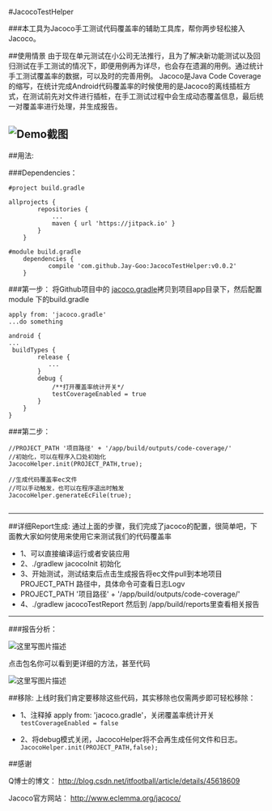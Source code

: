 #JacocoTestHelper

###本工具为Jacoco手工测试代码覆盖率的辅助工具库，帮你两步轻松接入Jacoco。

##使用情景
由于现在单元测试在小公司无法推行，且为了解决新功能测试以及回归测试在手工测试的情况下，即便用例再为详尽，也会存在遗漏的用例。通过统计手工测试覆盖率的数据，可以及时的完善用例。
Jacoco是Java Code Coverage的缩写，在统计完成Android代码覆盖率的时候使用的是Jacoco的离线插桩方式，在测试前先对文件进行插桩，在手工测试过程中会生成动态覆盖信息，最后统一对覆盖率进行处理，并生成报告。


![Demo截图](https://github.com/Jay-Goo/JacocoTestHelper/blob/master/screenshot/device-2017-06-19-114234.png)
----------


##用法:

###Dependencies：

```
#project build.gradle

allprojects {
		repositories {
			...
			maven { url 'https://jitpack.io' }
		}
	}
	
#module build.gradle
	dependencies {
	       compile 'com.github.Jay-Goo:JacocoTestHelper:v0.0.2'
	}
```

###第一步：
将Github项目中的	[jacoco.gradle](https://github.com/Jay-Goo/JacocoTestHelper/blob/master/app/jacoco.gradle)拷贝到项目app目录下，然后配置module 下的build.gradle

```
apply from: 'jacoco.gradle'
...do something

android {
...
 buildTypes {
        release {
           ...
        }
        debug {
            /**打开覆盖率统计开关*/
            testCoverageEnabled = true
        }
    }
}

```
###第二步：

```
//PROJECT_PATH '项目路径' + '/app/build/outputs/code-coverage/'
//初始化，可以在程序入口处初始化
JacocoHelper.init(PROJECT_PATH,true);

//生成代码覆盖率ec文件
//可以手动触发，也可以在程序退出时触发
JacocoHelper.generateEcFile(true);


```


----------


##详细Report生成:
通过上面的步骤，我们完成了jacoco的配置，很简单吧，下面教大家如何使用来使用它来测试我们的代码覆盖率

 * 1、可以直接编译运行或者安装应用
 * 2、./gradlew jacocoInit 初始化
 * 3、开始测试，测试结束后点击生成报告将ec文件pull到本地项目 PROJECT_PATH 路径中，具体命令可查看日志Logv<JayGoo>
 * PROJECT_PATH '项目路径' + '/app/build/outputs/code-coverage/'
 * 4、./gradlew jacocoTestReport 然后到 /app/build/reports里查看相关报告 
 
 


----------

###报告分析：

![这里写图片描述](https://github.com/Jay-Goo/JacocoTestHelper/blob/master/screenshot/WechatIMG780.jpeg)

点击包名你可以看到更详细的方法，甚至代码

![这里写图片描述](https://github.com/Jay-Goo/JacocoTestHelper/blob/master/screenshot/WX20170619-114206@2x.png)


##移除:
上线时我们肯定要移除这些代码，其实移除也仅需两步即可轻松移除：

 * 1、注释掉 apply from: 'jacoco.gradle'，关闭覆盖率统计开关` testCoverageEnabled = false`
 
 * 2、将debug模式关闭，JacocoHelper将不会再生成任何文件和日志。`JacocoHelper.init(PROJECT_PATH,false);`

##感谢

Q博士的博文：
http://blog.csdn.net/itfootball/article/details/45618609

Jacoco官方网站：
http://www.eclemma.org/jacoco/

